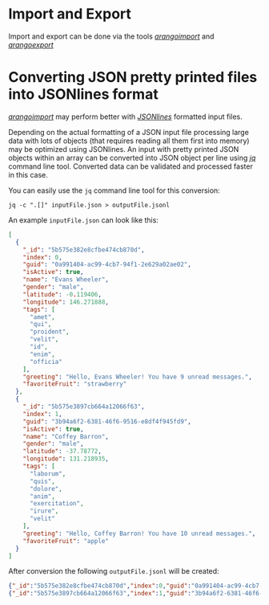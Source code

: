 Import and Export
=================

Import and export can be done via the tools [_arangoimport_](../Programs/Arangoimport/README.md) and [_arangoexport_](../Programs/Arangoexport/README.md)

<!-- Importing from files -->

<!-- Bulk import via HTTP API -->

<!-- Export to files -->

<!-- Bulk export via HTTP API -->

<!-- Syncing with 3rd party systems? -->

Converting JSON pretty printed files into JSONlines format
==========================================================

[_arangoimport_](../Programs/Arangoimport/README.md) may perform better with [_JSONlines_](http://jsonlines.org/) formatted input files.

Depending on the actual formatting of a JSON input file processing large data with lots of objects (that requires reading all them first into memory) may be optimized using JSONlines. An input with pretty printed JSON objects within an array can be converted into JSON object per line using [_jq_](http://stedolan.github.io/jq/) command line tool. Converted data can be validated and processed faster in this case.

You can easily use the `jq` command line tool for this conversion:
    
    jq -c ".[]" inputFile.json > outputFile.jsonl

An example `inputFile.json` can look like this:

```json
[
  {
    "_id": "5b575e382e8cfbe474cb870d",
    "index": 0,
    "guid": "0a991404-ac99-4cb7-94f1-2e629a02ae02",
    "isActive": true,
    "name": "Evans Wheeler",
    "gender": "male",
    "latitude": -0.119406,
    "longitude": 146.271888,
    "tags": [
      "amet",
      "qui",
      "proident",
      "velit",
      "id",
      "enim",
      "officia"
    ],
    "greeting": "Hello, Evans Wheeler! You have 9 unread messages.",
    "favoriteFruit": "strawberry"
  },
  {
    "_id": "5b575e3897cb664a12066f63",
    "index": 1,
    "guid": "3b94a6f2-6381-46f6-9516-e8df4f945fd9",
    "isActive": true,
    "name": "Coffey Barron",
    "gender": "male",
    "latitude": -37.78772,
    "longitude": 131.218935,
    "tags": [
      "laborum",
      "quis",
      "dolore",
      "anim",
      "exercitation",
      "irure",
      "velit"
    ],
    "greeting": "Hello, Coffey Barron! You have 10 unread messages.",
    "favoriteFruit": "apple"
  }
]
```

After conversion the following `outputFile.jsonl` will be created:

```json
{"_id":"5b575e382e8cfbe474cb870d","index":0,"guid":"0a991404-ac99-4cb7-94f1-2e629a02ae02","isActive":true,"name":"Evans Wheeler","gender":"male","latitude":-0.119406,"longitude":146.271888,"tags":["amet","qui","proident","velit","id","enim","officia"],"greeting":"Hello, Evans Wheeler! You have 9 unread messages.","favoriteFruit":"strawberry"}
{"_id":"5b575e3897cb664a12066f63","index":1,"guid":"3b94a6f2-6381-46f6-9516-e8df4f945fd9","isActive":true,"name":"Coffey Barron","gender":"male","latitude":-37.78772,"longitude":131.218935,"tags":["laborum","quis","dolore","anim","exercitation","irure","velit"],"greeting":"Hello, Coffey Barron! You have 10 unread messages.","favoriteFruit":"apple"}
```

